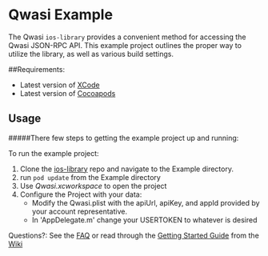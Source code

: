 # Qwasi Example

The Qwasi `ios-library` provides a convenient method for accessing the Qwasi JSON-RPC API. This example project outlines the proper way to utilize the library, as well as various build settings.

##Requirements:

- Latest version of [XCode](https://itunes.apple.com/us/app/xcode/id497799835?mt=12)
- Latest version of [Cocoapods](https://cocoapods.org)

## Usage
#####There few steps to getting the example project up and running: 

To run the example project: 

1. Clone the [ios-library](https://github.com/qwasi/ios-library.git) repo and navigate to the Example directory.
2. run `pod update` from the Example directory
3. Use *Qwasi.xcworkspace* to open the project
4. Configure the Project with your data:
    - Modify the Qwasi.plist with the apiUrl, apiKey, and appId provided by your account representative.
    - In 'AppDelegate.m' change your USERTOKEN to whatever is desired

Questions?: See the [FAQ](https://github.com/qwasi/ios-library/blob/master/Example/FAQ.md) or read through the [Getting Started Guide](https://github.com/qwasi/ios-library/wiki/getting-started) from the [Wiki](https://github.com/qwasi/ios-library/wiki)
